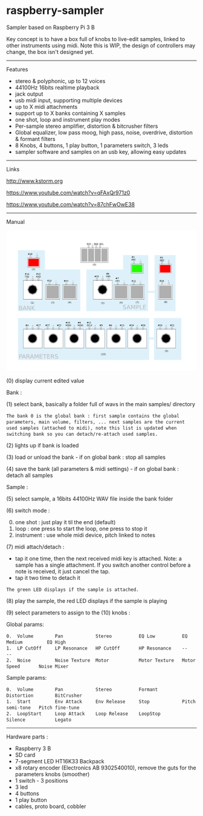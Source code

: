 # raspberry-sampler
Sampler based on Raspberry Pi 3 B

Key concept is to have a box full of knobs to live-edit samples, linked to other instruments using midi.
Note this is WIP, the design of controllers may change, the box isn't designed yet.

-----------------------------------

Features

- stereo & polyphonic, up to 12 voices
- 44100Hz 16bits realtime playback
- jack output
- usb midi input, supporting multiple devices
- up to X midi attachments
- support up to X banks containing X samples
- one shot, loop and instrument play modes
- Per-sample stereo amplifier, distortion  & bitcrusher filters
- Global equalizer, low pass moog, high pass, noise, overdrive, distortion & formant filters
- 8 Knobs, 4 buttons, 1 play button, 1 parameters switch, 3 leds
- sampler software and samples on an usb key, allowing easy updates

-----------------------------------

Links

http://www.kstorm.org

https://www.youtube.com/watch?v=qFAxQr971z0

https://www.youtube.com/watch?v=87chFwOwE38

-----------------------------------

Manual


![alt text](https://raw.githubusercontent.com/skarab/raspberry-sampler/master/schema.png)

(0) display current edited value

Bank :

(1) select bank, basically a folder full of wavs in the main samples/ directory

    The bank 0 is the global bank : first sample contains the global parameters, main volume, filters, ... next samples are the current used samples (attached to midi), note this list is updated when switching bank so you can detach/re-attach used samples.

(2) lights up if bank is loaded

(3) load or unload the bank - if on global bank : stop all samples

(4) save the bank (all parameters & midi settings) - if on global bank : detach all samples


Sample :

(5) select sample, a 16bits 44100Hz WAV file inside the bank folder

(6) switch mode :

   0. one shot   : just play it til the end (default)
   1. loop       : one press to start the loop, one press to stop it
   2. instrument : use whole midi device, pitch linked to notes

(7) midi attach/detach :
   - tap it one time, then the next received midi key is attached.
     Note: a sample has a single attachment.
     If you switch another control before a note is received, it just cancel the tap.
   - tap it two time to detach it

    The green LED displays if the sample is attached.

(8) play the sample, the red LED displays if the sample is playing

(9) select parameters to assign to the (10) knobs :

 Global params:

    0.  Volume        Pan            Stereo          EQ Low          EQ Medium         EQ High
    1.  LP CutOff     LP Resonance   HP CutOff       HP Resonance    --                --
    2.  Noise         Noise Texture  Motor           Motor Texture   Motor Speed       Noise Mixer

 Sample params:

    0.  Volume        Pan            Stereo          Formant         Distortion        BitCrusher
    1.  Start         Env Attack     Env Release     Stop            Pitch semi-tone   Pitch fine-tune
    2.  LoopStart     Loop Attack    Loop Release    LoopStop        Silence           Legato


-----------------------------------

Hardware parts :
 - Raspberry 3 B
 - SD card
 - 7-segment LED HT16K33 Backpack
 - x8 rotary encoder (Electronics AB 9302540010), remove the guts for the parameters knobs (smoother)
 - 1 switch - 3 positions
 - 3 led
 - 4 buttons
 - 1 play button
 - cables, proto board, cobbler


